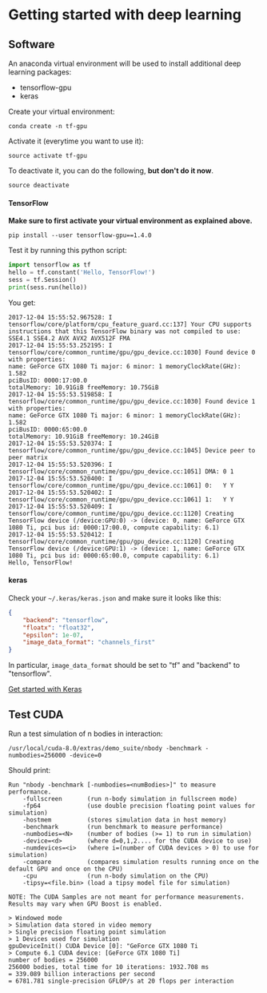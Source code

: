 # Getting started with deep learning

## Software

An anaconda virtual environment will be used to install additional deep learning packages:

- tensorflow-gpu
- keras

Create your virtual environment:

```
conda create -n tf-gpu
```

Activate it (everytime you want to use it):

```
source activate tf-gpu
```

To deactivate it, you can do the following, **but don't do it now**.

```
source deactivate
```

#### TensorFlow

**Make sure to first activate your virtual environment as explained above.**

```
pip install --user tensorflow-gpu==1.4.0
```

Test it by running this python script:

```python
import tensorflow as tf
hello = tf.constant('Hello, TensorFlow!')
sess = tf.Session()
print(sess.run(hello))
```

You get:

```
2017-12-04 15:55:52.967528: I tensorflow/core/platform/cpu_feature_guard.cc:137] Your CPU supports instructions that this TensorFlow binary was not compiled to use: SSE4.1 SSE4.2 AVX AVX2 AVX512F FMA
2017-12-04 15:55:53.252195: I tensorflow/core/common_runtime/gpu/gpu_device.cc:1030] Found device 0 with properties:
name: GeForce GTX 1080 Ti major: 6 minor: 1 memoryClockRate(GHz): 1.582
pciBusID: 0000:17:00.0
totalMemory: 10.91GiB freeMemory: 10.75GiB
2017-12-04 15:55:53.519858: I tensorflow/core/common_runtime/gpu/gpu_device.cc:1030] Found device 1 with properties:
name: GeForce GTX 1080 Ti major: 6 minor: 1 memoryClockRate(GHz): 1.582
pciBusID: 0000:65:00.0
totalMemory: 10.91GiB freeMemory: 10.24GiB
2017-12-04 15:55:53.520374: I tensorflow/core/common_runtime/gpu/gpu_device.cc:1045] Device peer to peer matrix
2017-12-04 15:55:53.520396: I tensorflow/core/common_runtime/gpu/gpu_device.cc:1051] DMA: 0 1
2017-12-04 15:55:53.520400: I tensorflow/core/common_runtime/gpu/gpu_device.cc:1061] 0:   Y Y
2017-12-04 15:55:53.520402: I tensorflow/core/common_runtime/gpu/gpu_device.cc:1061] 1:   Y Y
2017-12-04 15:55:53.520409: I tensorflow/core/common_runtime/gpu/gpu_device.cc:1120] Creating TensorFlow device (/device:GPU:0) -> (device: 0, name: GeForce GTX 1080 Ti, pci bus id: 0000:17:00.0, compute capability: 6.1)
2017-12-04 15:55:53.520412: I tensorflow/core/common_runtime/gpu/gpu_device.cc:1120] Creating TensorFlow device (/device:GPU:1) -> (device: 1, name: GeForce GTX 1080 Ti, pci bus id: 0000:65:00.0, compute capability: 6.1)
Hello, TensorFlow!
```

#### keras

Check your `~/.keras/keras.json` and make sure it looks like this:

```json
{
    "backend": "tensorflow",
    "floatx": "float32",
    "epsilon": 1e-07,
    "image_data_format": "channels_first"
}
```

In particular, `image_data_format` should be set to "tf" and "backend" to "tensorflow".

[Get started with Keras](https://keras.io/getting-started/sequential-model-guide/)

## Test CUDA

Run a test simulation of n bodies in interaction: 

```
/usr/local/cuda-8.0/extras/demo_suite/nbody -benchmark -numbodies=256000 -device=0
```

Should print:

```
Run "nbody -benchmark [-numbodies=<numBodies>]" to measure performance.
	-fullscreen       (run n-body simulation in fullscreen mode)
	-fp64             (use double precision floating point values for simulation)
	-hostmem          (stores simulation data in host memory)
	-benchmark        (run benchmark to measure performance)
	-numbodies=<N>    (number of bodies (>= 1) to run in simulation)
	-device=<d>       (where d=0,1,2.... for the CUDA device to use)
	-numdevices=<i>   (where i=(number of CUDA devices > 0) to use for simulation)
	-compare          (compares simulation results running once on the default GPU and once on the CPU)
	-cpu              (run n-body simulation on the CPU)
	-tipsy=<file.bin> (load a tipsy model file for simulation)

NOTE: The CUDA Samples are not meant for performance measurements. Results may vary when GPU Boost is enabled.

> Windowed mode
> Simulation data stored in video memory
> Single precision floating point simulation
> 1 Devices used for simulation
gpuDeviceInit() CUDA Device [0]: "GeForce GTX 1080 Ti
> Compute 6.1 CUDA device: [GeForce GTX 1080 Ti]
number of bodies = 256000
256000 bodies, total time for 10 iterations: 1932.708 ms
= 339.089 billion interactions per second
= 6781.781 single-precision GFLOP/s at 20 flops per interaction

```
